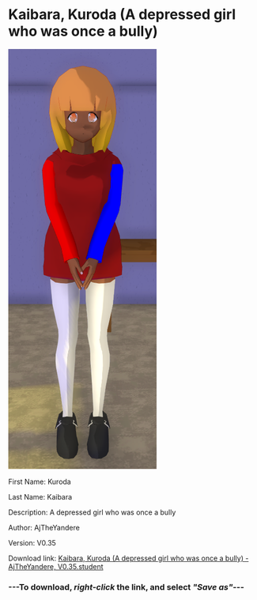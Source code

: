 # Kaibara, Kuroda (A depressed girl who was once a bully)

<img src = "https://raw.githubusercontent.com/Arbiter1223/Daigaku-Gurashi-Custom-Students/master/Students/Files/Kaibara%2C%20Kuroda%20(A%20depressed%20girl%20who%20was%20once%20a%20bully).png">

First Name: Kuroda

Last Name: Kaibara

Description: A depressed girl who was once a bully

Author: AjTheYandere

Version: V0.35

Download link: <a href="https://raw.githubusercontent.com/Arbiter1223/Daigaku-Gurashi-Custom-Students/master/Students/Files/Kaibara%2C%20Kuroda%20(A%20depressed%20girl%20who%20was%20once%20a%20bully)%20-%20AjTheYandere%2C%20V0.35.student">Kaibara, Kuroda (A depressed girl who was once a bully) - AjTheYandere, V0.35.student</a>

### ---**To download, _right-click_ the link, and select _"Save as"_**---
